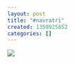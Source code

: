 ```yaml
---
layout: post
title: "#navratri"
created: 1350925852
categories: []
---
```

<img src="http://25.media.tumblr.com/tumblr_mcb125ExaO1rsr8w3o1_500.jpg"/><br/><br/>
